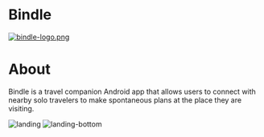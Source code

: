 # Bindle


[![bindle-logo.png](https://i.postimg.cc/MZPtptY7/bindle-logo.png)](https://postimg.cc/Z0N6f82n)


# About
Bindle is a travel companion Android app that allows users to connect with nearby solo travelers to make spontaneous plans at the place they are visiting.



![landing](https://i.postimg.cc/76cCpCg2/Screenshot-1562715079.png)
![landing-bottom](https://i.postimg.cc/XX6rYT1N/Screenshot-1562715216.png)



